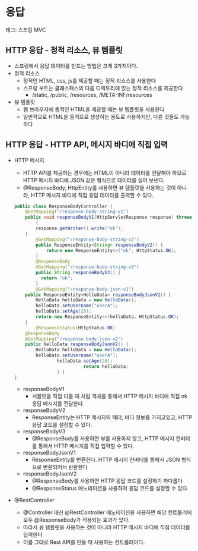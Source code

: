# 응답

태그: 스프링 MVC

## HTTP 응답 - 정적 리소스, 뷰 템플릿

- 스프링에서 응답 데이터를 만드는 방법은 크게 3가지이다.
- 정적 리소스
    - 정적인 HTML, css, js를 제공할 때는 정적 리소스를 사용한다
    - 스프링 부트는 클래스패스의 다음 디렉토리에 있는 정적 리소스를 제공한다
        - /static, /public, /resources, /META-INF/resources
- 뷰 템플릿
    - 웹 브라우저에 동적인 HTML을 제공할 때는 뷰 템플릿을 사용한다
    - 일반적으로 HTML을 동적으로 생성하는 용도로 사용하지만, 다른 것들도 가능하다

## HTTP 응답 - HTTP API, 메시지 바디에 직접 입력

- HTTP 메시지
    - HTTP API를 제공하는 경우에는 HTML이 아니라 데이터를 전달해야 하므로 HTTP 메시지 바디에 JSON 같은 형식으로 데이터를 실어 보낸다.
    - @ResponseBody, HttpEntity를 사용하면 뷰 템플릿을 사용하는  것이 아니라, HTTP 메시지 바디에 직접 응답 데이터를 출력할 수 있다.
    
    ```java
    public class ResponseBodyController {
        @GetMapping("/response-body-string-v1")
        public void responseBodyV1(HttpServletResponse response) throws IOException
    		{
            response.getWriter().write("ok");
        }
    		@GetMapping("/response-body-string-v2")
    		public ResponseEntity<String> responseBodyV2() {
    		    return new ResponseEntity<>("ok", HttpStatus.OK);
    		}
    		@ResponseBody
    		@GetMapping("/response-body-string-v3")
    		public String responseBodyV3() {
    	      return "ok";
    		}
    		@GetMapping("/response-body-json-v1")
        public ResponseEntity<HelloData> responseBodyJsonV1() {
            HelloData helloData = new HelloData();
            helloData.setUsername("userA");
            helloData.setAge(20);
            return new ResponseEntity<>(helloData, HttpStatus.OK);
        }
    		@ResponseStatus(HttpStatus.OK)
        @ResponseBody
        @GetMapping("/response-body-json-v2")
        public HelloData responseBodyJsonV2() {
            HelloData helloData = new HelloData();
            helloData.setUsername("userA");
    				helloData.setAge(20);
    				          return helloData;
    				} }
    }
    ```
    
    - responseBodyV1
        - 서블릿을 직접 다룰 때 처럼 객체를 통해서 HTTP 메시지 바디에 직접 ok 응답 메시지를 전달한다.
    - responseBodyV2
        - ResponseEntity는 HTTP 메시지의 헤더, 바디 정보를 가지고있고, HTTP 응답 코드를 설정할 수 있다.
    - responseBodyV3
        - @ResponseBody를 사용하면 뷰를 사용하지 않고, HTTP 메시지 컨버터를 통해서 HTTP 메시지를 직접 입력할 수 있다.
    - responseBodyJsonV1
        - ResponseEntity를 반환한다. HTTP 메시지 컨버터를 통해서 JSON 형식으로 변환되어서 반환한다
    - responseBodyJsonV2
        - @ResponseBody를 사용하면 HTTP 응답 코드를 설정하기 까다롭다
        - @ResponseStatus 애노테이션을 사용하여 응답 코드를 설정할 수 있다
- @RestController
    - @Controller 대신 @RestController 애노테이션을 사용하면 해당 컨트롤러에 모두 @ResponseBody가 적용되는 효과가 있다.
    - 따라서 뷰 템플릿을 사용하는 것이 아니라 HTTP 메시지 바디에 직접 데이터를 입력한다
    - 이름 그대로 Rest API를 만들 때 사용하는 컨트롤러이다.